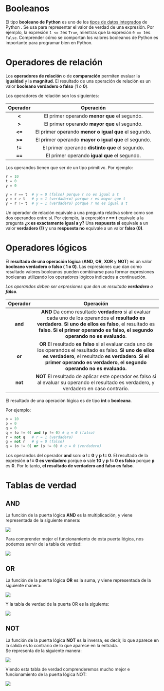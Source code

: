# Booleanos
El tipo **booleano de Python** es uno de los [tipos de datos integrados](https://realpython.com/python-data-types/) de Python . Se usa para representar el valor de verdad de una expresión. Por ejemplo, la expresión `1 <= 2`es `True`, mientras que la expresión `0 == 1`es `False`. Comprender cómo se comportan los valores booleanos de Python es importante para programar bien en Python.

# Operadores de relación

Los **operadores de relación** o de **comparación** permiten evaluar la **igualdad** y la **magnitud**. El resultado de una operación de relación es un valor **booleano verdadero o falso** (**1** o **0**). 

Los operadores de relación son los siguientes:

Operador   |    Operación
:-------:  |  :---------:
__<__         |  El primer operando **menor que** el segundo.
__>__          | El primer operando **mayor que** el segundo.
__<=__         | El primer operando **menor o igual que** el segundo.
__>=__        | El primer operando **mayor o igual que** el segundo.
__!=__         | El primer operando **distinto que** el segundo.
__==__         | El primer operando **igual que** el segundo.

Los operandos tienen que ser de un tipo primitivo. Por ejemplo:

```python
r = 10
t = 0 
y = 0

y = r == t 	# y = 0 (falso) porque r no es igual a t
y = r > t 	# y = 1 (verdadero) porque r es mayor que t
y = r != t 	# y = 1 (verdadero) porque r no es igual a t
```
Un operador de relación equivale a una pregunta relativa sobre como son dos operandos entre sí. Por ejemplo, la expresión **r == t** equivale a la pregunta **¿x es exactamente igual a y?** Una **respuesta si** equivale a un valor **verdadero (1)** y una **respuesta no** equivale a un valor **falso (0)**.


# Operadores lógicos
El **resultado de una operación lógica** (**AND**, **OR**, **XOR** y **NOT**) es un valor **booleano verdadero o falso ( 1 o 0)**. Las expresiones que dan como resultado valores booleanos pueden combinarse para formar expresiones booleanas utilizando los operadores lógicos indicados a continuación. 

_Los operandos deben ser expresiones que den un resultado **verdadero** o **falso**._

Operador     |     Operación
:-------:    | :--------:
**and**    |  **AND** Da como resultado **verdadero** si al evaluar cada uno de los operandos el **resultado es verdadero**. **Si uno de ellos es falso**, el resultado es **falso**. **Si el primer operando es falso, el segundo operando no es evaluado**.
**or**    | **OR** El resultado **es falso** si al evaluar cada uno de los operandos el resultado es falso. **Si uno de ellos es verdadero**, el resultado **es verdadero**. **Si el primer operando es verdadero, el segundo operando no es evaluado.**
**not**    |  **NOT** El resultado de aplicar este operador es falso si al evaluar su operando el resultado es verdadero, y verdadero en caso contrario.

El resultado de una operación lógica es de tipo **int** o **booleana**. 

Por ejemplo:
```python
o = 10
p = 0
q = 0
q = (o != 0) and (p != 0) # q = 0 (falso)
r = not q 	# r = 1 (verdadero)
g = not r 	# g = 0 (falso)
q = (o != 0) or (p != 0) # q = 0 (verdadero)
```
Los operandos del operador **and** son: **o != 0** y **p != 0**. El resultado de la expresión **o != 0 es verdadero** porque **o** vale **10** y **p != 0 es falso** porque **p** es **0**. Por lo tanto, **el resultado de verdadero and falso es falso**.

# Tablas de verdad

## AND
La función de la puerta lógica **AND** es la multiplicación, y viene representada de la siguiente manera:

![](https://aristoteles2pc.files.wordpress.com/2011/03/and-ok.jpg?w=147&zoom=2)

Para comprender mejor el funcionamiento de esta puerta lógica, nos podemos servir de la tabla de verdad:

![](https://aristoteles2pc.files.wordpress.com/2011/03/tabla-de-verdad.png?w=225&h=296&zoom=2)

## OR 
La función de la puerta lógica **OR** es la suma, y viene representada de la siguiente manera:

![](https://aristoteles2pc.files.wordpress.com/2011/03/orok.jpg?w=140&zoom=2)

Y la tabla de verdad de la puerta OR es la siguiente:

![](https://aristoteles2pc.files.wordpress.com/2011/03/or1.png)

## NOT

La función de la puerta lógica **NOT** es la inversa, es decir, lo que aparece en la salida es lo contrario de lo que aparece en la entrada.  
Se representa de la siguiente manera:

![](https://aristoteles2pc.files.wordpress.com/2011/03/notok1.jpg?w=138&zoom=2)

Viendo esta tabla de verdad comprenderemos mucho mejor e funcionamiento de la puerta lógica NOT:

![](https://aristoteles2pc.files.wordpress.com/2011/03/not1.png)
<!--stackedit_data:
eyJoaXN0b3J5IjpbNjg0NjE5NDAwLC00MTE1NDEwNjksLTUzNz
I4NDExMywxNzM2NTUwNjEwLDEyODI2ODQzMzAsLTMwNzg5MjE4
NCwtMTU1MzIwNzgyOV19
-->